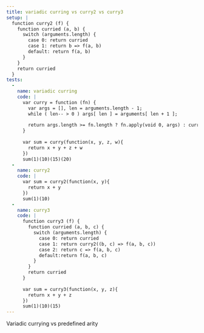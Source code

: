 ```yaml
---
title: variadic curring vs curry2 vs curry3
setup: |
  function curry2 (f) {
    function curried (a, b) {
      switch (arguments.length) {
        case 0: return curried
        case 1: return b => f(a, b)
        default: return f(a, b)
      }
    }
    return curried
  }
tests:
  -
    name: variadic curring
    code: |
      var curry = function (fn) {
      	var args = [], len = arguments.length - 1;
      	while ( len-- > 0 ) args[ len ] = arguments[ len + 1 ];
      
      	return args.length >= fn.length ? fn.apply(void 0, args) : curry.bind.apply(curry, [ null, fn ].concat( args ));
      }
      
      var sum = curry(function(x, y, z, w){
        return x + y + z + w
      })
      sum(1)(10)(15)(20)
  -
    name: curry2
    code: |
      var sum = curry2(function(x, y){
        return x + y
      })
      sum(1)(10)
  -
    name: curry3
    code: |
      function curry3 (f) {
        function curried (a, b, c) {
          switch (arguments.length) {
            case 0: return curried
            case 1: return curry2((b, c) => f(a, b, c))
            case 2: return c => f(a, b, c)
            default:return f(a, b, c)
          }
        }
        return curried
      }
      
      var sum = curry3(function(x, y, z){
        return x + y + z
      })
      sum(1)(10)(15)
---
```

Variadic currying vs predefined arity
